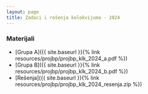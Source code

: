 ```yaml
---
layout: page
title: Zadaci i rešenja kolokvijuma - 2024
---
```


### Materijali

- [Grupa A]({{ site.baseurl }}{% link resources/projbp/projbp_klk_2024_a.pdf %})
- [Grupa B]({{ site.baseurl }}{% link resources/projbp/projbp_klk_2024_b.pdf %})
- [Rešenja]({{ site.baseurl }}{% link resources/projbp/projbp_klk_2024_resenja.zip %})
